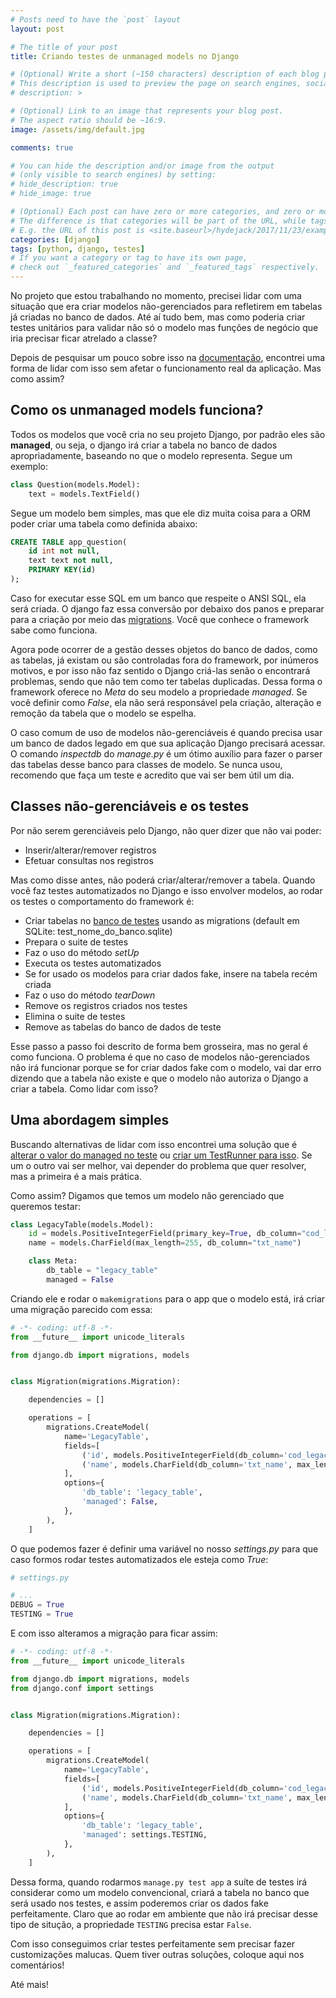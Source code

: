 ```yaml
---
# Posts need to have the `post` layout
layout: post

# The title of your post
title: Criando testes de unmanaged models no Django

# (Optional) Write a short (~150 characters) description of each blog post.
# This description is used to preview the page on search engines, social media, etc.
# description: >

# (Optional) Link to an image that represents your blog post.
# The aspect ratio should be ~16:9.
image: /assets/img/default.jpg

comments: true

# You can hide the description and/or image from the output
# (only visible to search engines) by setting:
# hide_description: true
# hide_image: true

# (Optional) Each post can have zero or more categories, and zero or more tags.
# The difference is that categories will be part of the URL, while tags will not.
# E.g. the URL of this post is <site.baseurl>/hydejack/2017/11/23/example-content/
categories: [django]
tags: [python, django, testes]
# If you want a category or tag to have its own page,
# check out `_featured_categories` and `_featured_tags` respectively.
---
```


No projeto que estou trabalhando no momento, precisei lidar com uma situação que era
criar modelos não-gerenciados para refletirem em tabelas já criadas no banco de dados. Até aí tudo bem,
mas como poderia criar testes unitários para validar não só o modelo mas funções de negócio que iria
precisar ficar atrelado a classe?

Depois de pesquisar um pouco sobre isso na [documentação](https://docs.djangoproject.com/en/2.1/ref/models/options/#managed), encontrei uma forma de lidar com isso
sem afetar o funcionamento real da aplicação. Mas como assim?

## Como os unmanaged models funciona?

Todos os modelos que você cria no seu projeto Django, por padrão eles são **managed**, ou seja,
o django irá criar a tabela no banco de dados apropriadamente, baseando no que o modelo representa. Segue um exemplo:

```python
class Question(models.Model):
    text = models.TextField()
```

Segue um modelo bem simples, mas que ele diz muita coisa para a ORM poder criar uma tabela como definida abaixo:

```sql
CREATE TABLE app_question(
    id int not null,
    text text not null,
    PRIMARY KEY(id)
);
```

Caso for executar esse SQL em um banco que respeite o ANSI SQL, ela será criada. O django faz essa conversão por debaixo dos panos e preparar para a criação por meio das [migrations](https://docs.djangoproject.com/en/2.1/topics/migrations/). Você que conhece o framework sabe como funciona.

Agora pode ocorrer de a gestão desses objetos do banco de dados, como as tabelas, já existam ou são controladas fora do framework, por
inúmeros motivos, e por isso não faz sentido o Django criá-las senão o encontrará problemas, sendo que não tem como ter tabelas duplicadas. Dessa forma o framework oferece no _Meta_ do seu modelo a propriedade _managed_. Se você definir como _False_, ela não será
responsável pela criação, alteração e remoção da tabela que o modelo se espelha.

O caso comum de uso de modelos não-gerenciáveis é quando precisa usar um banco de dados legado em que sua aplicação Django precisará
acessar. O comando _inspectdb_ do _manage.py_ é um ótimo auxílio para fazer o parser das tabelas desse banco para classes de modelo. Se nunca usou, recomendo que faça um teste e acredito que vai ser bem útil um dia.

## Classes não-gerenciáveis e os testes

Por não serem gerenciáveis pelo Django, não quer dizer que não vai poder:

- Inserir/alterar/remover registros
- Efetuar consultas nos registros

Mas como disse antes, não poderá criar/alterar/remover a tabela. Quando você faz testes automatizados no Django e isso envolver modelos, ao rodar os testes o comportamento do framework é:

- Criar tabelas no [banco de testes](https://docs.djangoproject.com/en/2.1/topics/testing/overview/#the-test-database) usando as migrations (default em SQLite: test_nome_do_banco.sqlite)
- Prepara o suite de testes
- Faz o uso do método _setUp_
- Executa os testes automatizados
- Se for usado os modelos para criar dados fake, insere na tabela recém criada
- Faz o uso do método _tearDown_
- Remove os registros criados nos testes
- Elimina o suite de testes
- Remove as tabelas do banco de dados de teste

Esse passo a passo foi descrito de forma bem grosseira, mas no geral é como funciona. O problema é que no caso de modelos não-gerenciados não irá funcionar porque se for criar dados fake com o modelo, vai dar erro dizendo que a tabela não existe e que o modelo não autoriza o Django a criar a tabela. Como lidar com isso?

## Uma abordagem simples

Buscando alternativas de lidar com isso encontrei uma solução que é [alterar o valor do managed no teste](https://kdazzle.svbtle.com/testing-with-unmanaged-databases-in-django) ou [criar um TestRunner para isso](https://dev.to/patrnk/testing-against-unmanaged-models-in-django). Se um o outro vai ser melhor, vai depender do problema que quer resolver, mas a primeira é a mais prática.

Como assim? Digamos que temos um modelo não gerenciado que queremos testar:

```python
class LegacyTable(models.Model):
    id = models.PositiveIntegerField(primary_key=True, db_column="cod_legacy")
    name = models.CharField(max_length=255, db_column="txt_name")

    class Meta:
        db_table = "legacy_table"
        managed = False
```

Criando ele e rodar o `makemigrations` para o app que o modelo está, irá criar uma migração parecido com essa:

```python
# -*- coding: utf-8 -*-
from __future__ import unicode_literals

from django.db import migrations, models


class Migration(migrations.Migration):

    dependencies = []

    operations = [
        migrations.CreateModel(
            name='LegacyTable',
            fields=[
                ('id', models.PositiveIntegerField(db_column='cod_legacy', primary_key=True, serialize=False)),
                ('name', models.CharField(db_column='txt_name', max_length=255)),
            ],
            options={
                'db_table': 'legacy_table',
                'managed': False,
            },
        ),
    ]
```

O que podemos fazer é definir uma variável no nosso _settings.py_ para que caso formos rodar testes automatizados ele esteja como _True_:

```python
# settings.py

# ...
DEBUG = True
TESTING = True
```

E com isso alteramos a migração para ficar assim:

```python
# -*- coding: utf-8 -*-
from __future__ import unicode_literals

from django.db import migrations, models
from django.conf import settings


class Migration(migrations.Migration):

    dependencies = []

    operations = [
        migrations.CreateModel(
            name='LegacyTable',
            fields=[
                ('id', models.PositiveIntegerField(db_column='cod_legacy', primary_key=True, serialize=False)),
                ('name', models.CharField(db_column='txt_name', max_length=255)),
            ],
            options={
                'db_table': 'legacy_table',
                'managed': settings.TESTING,
            },
        ),
    ]
```

Dessa forma, quando rodarmos `manage.py test app` a suíte de testes irá considerar como um modelo convencional, criará a tabela
no banco que será usado nos testes, e assim poderemos criar os dados fake perfeitamente. Claro que ao rodar em ambiente que não irá precisar desse tipo de situção, a propriedade `TESTING` precisa estar `False`.

Com isso conseguimos criar testes perfeitamente sem precisar fazer customizações malucas. Quem tiver outras soluções, coloque aqui nos comentários!

Até mais!
